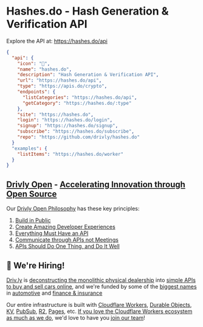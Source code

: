 # Hashes.do - Hash Generation & Verification API

Explore the API at: <https://hashes.do/api>

```json
{
  "api": {
    "icon": "🚀",
    "name": "hashes.do",
    "description": "Hash Generation & Verification API",
    "url": "https://hashes.do/api",
    "type": "https://apis.do/crypto",
    "endpoints": {
      "listCategories": "https://hashes.do/api",
      "getCategory": "https://hashes.do/:type"
    },
    "site": "https://hashes.do",
    "login": "https://hashes.do/login",
    "signup": "https://hashes.do/signup",
    "subscribe": "https://hashes.do/subscribe",
    "repo": "https://github.com/drivly/hashes.do"
  }
  "examples": {
    "listItems": "https://hashes.do/worker"
  }
}
```

## [Drivly Open](https://driv.ly/open) - [Accelerating Innovation through Open Source](https://blog.driv.ly/accelerating-innovation-through-open-source)

Our [Drivly Open Philosophy](https://philosophy.do) has these key principles:

1. [Build in Public](https://driv.ly/open/build-in-public)
2. [Create Amazing Developer Experiences](https://driv.ly/open/amazing-developer-experiences)
3. [Everything Must Have an API](https://driv.ly/open/everything-must-have-an-api)
4. [Communicate through APIs not Meetings](https://driv.ly/open/communicate-through-apis-not-meetings)
5. [APIs Should Do One Thing, and Do It Well](https://driv.ly/open/apis-do-one-thing)


##  🚀 We're Hiring!

[Driv.ly](https://driv.ly) is [deconstructing the monolithic physical dealership](https://blog.driv.ly/deconstructing-the-monolithic-physical-dealership) into [simple APIs to buy and sell cars online](https://driv.ly), and we're funded by some of the [biggest names](https://twitter.com/TurnerNovak) in [automotive](https://fontinalis.com/team/#bill-ford) and [finance & insurance](https://www.detroit.vc)

Our entire infrastructure is built with [Cloudflare Workers](https://workers.do), [Durable Objects](https://durable.objects.do), [KV](https://kv.cf), [PubSub](https://pubsub.do), [R2](https://r2.do.cf), [Pages](https://pages.do), etc.  [If you love the Cloudflare Workers ecosystem as much as we do](https://driv.ly/loves/workers), we'd love to have you [join our team](https://careers.do/apply)!


